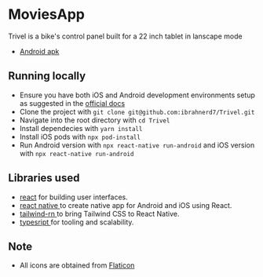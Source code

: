 # MoviesApp
Trivel  is a bike's control panel built for a 22 inch tablet in lanscape mode 

- <a href="https://i.diawi.com/Fh8wfg">Android apk</a>

## Running locally
- Ensure you have both iOS and Android development environments setup as suggested in the <a href="https://reactnative.dev/docs/environment-setup">official docs</a>
- Clone the project with `git clone git@github.com:ibrahnerd7/Trivel.git`
- Navigate into the root directory with `cd Trivel`
- Install dependecies with  `yarn install`
- Install iOS pods with `npx pod-install`
- Run Android version with `npx react-native run-android` and iOS version with `npx react-native run-android`

## Libraries used
- <a href="https://reactjs.org">react</a> for  building user interfaces.
- <a href="https://reactnavigation.org">react native </a> to create native app for Android and iOS using React.
- <a href="https://github.com/vadimdemedes/tailwind-rn#readme">tailwind-rn </a> to bring Tailwind CSS to React Native.
- <a href="https://reactnavigation.org">typesript </a> for tooling and scalability.

## Note
- All icons are obtained from <a href="https://www.flaticon.com/">Flaticon</a>
